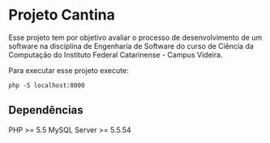 # Projeto Cantina

Esse projeto tem  por objetivo avaliar o processo de desenvolvimento de um software na disciplina de Engenharia de Software do curso de Ciência da Computação do Instituto Federal Catarinense - Campus Videira.

Para executar esse projeto execute:

```php -S localhost:8000```

## Dependências

PHP >= 5.5
MySQL Server >= 5.5.54
